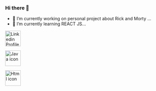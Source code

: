 ### Hi there 👋

- 🔭 I’m currently working on personal project about Rick and Morty ...
- 🌱 I’m currently learning REACT JS...

<div style="justify-content: left; display: inline; flex-wrap: wrap;">
<a  href="https://www.linkedin.com/in/marlon-rivera-coronel-a75083249/" target=”_blank” style="display: inline;" ><img src = "https://cdn-icons-png.flaticon.com/512/3536/3536505.png" alt = "Linkedin Profile" height="50" width="50" /></a>

<a href="https://www.java.com/en/" target=”_blank” ><img src = "https://cdn-icons-png.flaticon.com/512/5968/5968282.png" alt = "Java icon" height="50" width="50" /></a>

<a href="https://developer.mozilla.org/es/docs/Web/HTML" target=”_blank” ><img src = "https://cdn-icons-png.flaticon.com/512/5968/5968267.png" alt = "Html icon" height="50" width="50" /></a>
</div>




